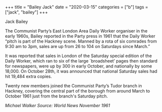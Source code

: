 +++
title = "Bailey Jack"
date = "2020-03-15"
categories = ["b"]
tags = ["jack", "bailey"]
+++

Jack Bailey

The Communist Party’s East London Area Daily Worker organiser in the early 1960s, Bailey reported in the Party press in 1961 that the Daily Worker “pitch is part of the Hackney scene. Manned by a rota of six comrades from 9:30 am to 3pm, sales are up from 26 to 104 on Saturdays since March.”

It was reported that sales in London of the Saturday special edition of the Daily Worker, which ran to six of the large \`broadsheet’ pages then standard for newspapers, were up by 300 in early October, and nationally by some 18,000. On October 28th, it was announced that national Saturday sales had hit 19,484 extra copies.

Twenty new members joined the Communist Party’s Tudor branch in Hackney, covering the central part of the borough from around March to October 1961 just from the branch's Saturday pitch. 

_Michael Walker Source: World News November 1961_

